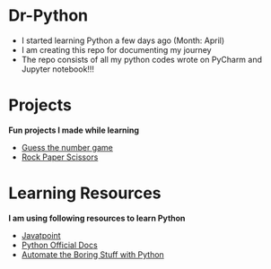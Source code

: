 # Dr-Python
- I started learning Python a few days ago (Month: April)
- I am creating this repo for documenting my journey
- The repo consists of all my python codes wrote on PyCharm and Jupyter notebook!!!


# Projects
**Fun projects I made while learning**
- [Guess the number game](https://github.com/divya-raichura/Dr-Python/blob/main/CODES/small_projects/guess_number_game/guess_number.py)
- [Rock Paper Scissors](https://github.com/divya-raichura/Dr-Python/blob/main/CODES/small_projects/rps_game/rock_paper_scissor.py)


# Learning Resources
**I am using following resources to learn Python**
- [Javatpoint](https://www.javatpoint.com/python-tutorial)
- [Python Official Docs](https://docs.python.org/3/tutorial/index.html)
- [Automate the Boring Stuff with Python](http://automatetheboringstuff.com/#toc)
